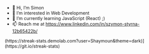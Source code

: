 - 👋 Hi, I’m Simon
- 👀 I’m interested in Web Development
- 🌱 I’m currently learning JavaScript (React) ;)
- 📫 Reach me at https://www.linkedin.com/in/szymon-styrna-12b65422b/
<p align="left">
(https://streak-stats.demolab.com?user=Shaymoun&theme=dark)](https://git.io/streak-stats)
</p>
